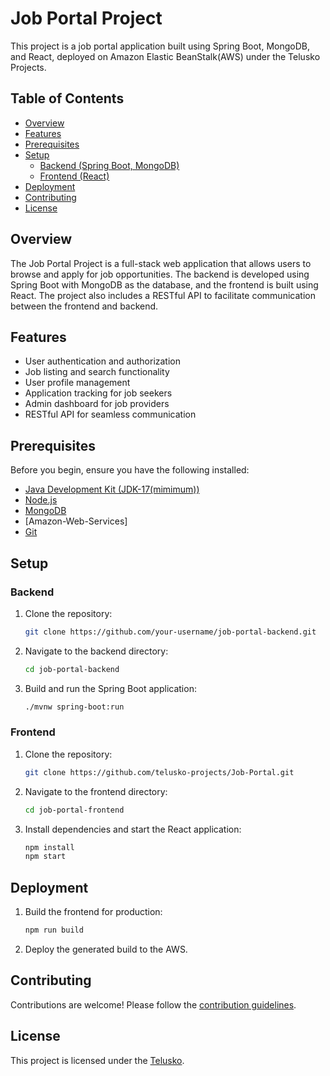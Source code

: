 # Job Portal Project

This project is a job portal application built using Spring Boot, MongoDB, and React, deployed on Amazon Elastic BeanStalk(AWS) under the Telusko Projects.

## Table of Contents
- [Overview](#overview)
- [Features](#features)
- [Prerequisites](#prerequisites)
- [Setup](#setup)
  - [Backend (Spring Boot, MongoDB)](#backend)
  - [Frontend (React)](#frontend)
- [Deployment](#deployment)
- [Contributing](#contributing)
- [License](#license)

## Overview

The Job Portal Project is a full-stack web application that allows users to browse and apply for job opportunities. The backend is developed using Spring Boot with MongoDB as the database, and the frontend is built using React. The project also includes a RESTful API to facilitate communication between the frontend and backend.

## Features

- User authentication and authorization
- Job listing and search functionality
- User profile management
- Application tracking for job seekers
- Admin dashboard for job providers
- RESTful API for seamless communication

## Prerequisites

Before you begin, ensure you have the following installed:

- [Java Development Kit (JDK-17(mimimum))](https://www.oracle.com/java/technologies/javase-downloads.html)
- [Node.js](https://nodejs.org/)
- [MongoDB](https://www.mongodb.com/try/download/community)
- [Amazon-Web-Services]
- [Git](https://git-scm.com/)

## Setup

### Backend

1. Clone the repository:

    ```bash
    git clone https://github.com/your-username/job-portal-backend.git
    ```

2. Navigate to the backend directory:

    ```bash
    cd job-portal-backend
    ```

3. Build and run the Spring Boot application:

    ```bash
    ./mvnw spring-boot:run
    ```

### Frontend

1. Clone the repository:

    ```bash
    git clone https://github.com/telusko-projects/Job-Portal.git
    ```

2. Navigate to the frontend directory:

    ```bash
    cd job-portal-frontend
    ```

3. Install dependencies and start the React application:

    ```bash
    npm install
    npm start
    ```

## Deployment

1. Build the frontend for production:

    ```bash
    npm run build
    ```

2. Deploy the generated build to the AWS.

## Contributing

Contributions are welcome! Please follow the [contribution guidelines](CONTRIBUTING.md).

## License

This project is licensed under the [Telusko](LICENSE).
